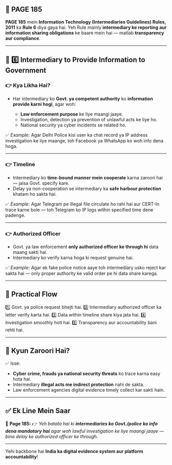 ## 📄 **PAGE 185**

**PAGE 185** mein **Information Technology (Intermediaries Guidelines) Rules, 2011** ka **Rule 6** diya gaya hai.
Yeh Rule mainly **intermediary ke reporting aur information sharing obligations** ke baare mein hai — matlab **transparency aur compliance**.

---

## 🔹 **6️⃣ Intermediary to Provide Information to Government**

### 👉 Kya Likha Hai?

* Har intermediary ko **Govt. ya competent authority** ko **information provide karni hogi**, agar woh:

  * **Law enforcement purpose** ke liye maangi jaaye.
  * Investigation, detection ya prevention of unlawful acts ke liye ho.
  * National security ya cyber incidents se related ho.

✅ *Example:* Agar Delhi Police kisi user ka chat record ya IP address investigation ke liye maange, toh Facebook ya WhatsApp ko woh info dena hoga.

---

### 👉 **Timeline**

* Intermediary ko **time-bound manner mein cooperate** karna zaroori hai — jaisa Govt. specify kare.
* Delay ya non-cooperation se intermediary ka **safe harbour protection** khatam ho sakta hai.

✅ *Example:* Agar Telegram pe illegal file circulate ho rahi hai aur CERT-In trace karne bole — toh Telegram ko IP logs within specified time dene padenge.

---

### 👉 **Authorized Officer**

* Govt. ya law enforcement **only authorized officer ke through hi** data maang sakti hai.
* Intermediary ko verify karna hoga ki request genuine hai.

✅ *Example:* Agar ek fake police notice aaye toh intermediary usko reject kar sakta hai — only proper authority ke valid order pe hi data share karega.

---

## 🧩 **Practical Flow**

1️⃣ Govt. ya police request bhejti hai.
2️⃣ Intermediary authorized officer ka letter verify karta hai.
3️⃣ Data within timeline share kiya jata hai.
4️⃣ Investigation smoothly hoti hai.
5️⃣ Transparency aur accountability bani rehti hai.

---

## 🔹 **Kyun Zaroori Hai?**

✅ Isse:

* **Cyber crime, frauds ya national security threats** ko trace karna easy hota hai.
* Intermediary **illegal acts me indirect protection** nahi de sakta.
* Law enforcement agencies digital evidence timely collect kar sakti hain.

---

## ✅ **Ek Line Mein Saar**

📌 **Page 185:**
👉 *Yeh batata hai ki **intermediaries ko Govt./police ko info dena mandatory hai** agar woh lawful investigation ke liye maangi jaaye — bina delay ke authorized officer ke through.*

---

Yehi backbone hai **India ka digital evidence system aur platform accountability**!
